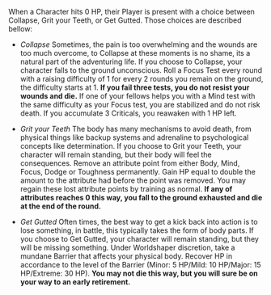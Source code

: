 When a Character hits 0 HP, their Player is present with a choice between Collapse, Grit your Teeth, or Get Gutted. Those choices are described bellow:

- *Collapse*
Sometimes, the pain is too overwhelming and the wounds are too much overcome, to Collapse at these moments is no shame, its a natural part of the adventuring life. If you choose to Collapse, your character falls to the ground unconscious.
Roll a Focus Test every round with a raising difficulty of 1 for every 2 rounds you remain on the ground, the difficulty starts at 1. **If you fail three tests, you do not resist your wounds and die.** If one of your fellows helps you with a Mind test with the same difficulty as your Focus test, you are stabilized and do not risk death. If you accumulate 3 Criticals, you reawaken with 1 HP left.

- *Grit your Teeth*
The body has many mechanisms to avoid death, from physical things like backup systems and adrenaline to psychological concepts like determination. If you choose to Grit your Teeth, your character will remain standing, but their body will feel the consequences.
Remove an attribute point from either Body, Mind, Focus, Dodge or Toughness permanently. Gain HP equal to double the amount to the attribute had before the point was removed. You may regain these lost attribute points by training as normal. **If any of attributes reaches 0 this way, you fall to the ground exhausted and die at the end of the round.**

- *Get Gutted*
Often times, the best way to get a kick back into action is to lose something, in battle, this typically takes the form of body parts. If you choose to Get Gutted, your character will remain standing, but they will be missing something.
Under Worldshaper discretion, take a mundane Barrier that affects your physical body. Recover HP in accordance to the level of the Barrier (Minor: 5 HP/Mild: 10 HP/Major: 15 HP/Extreme: 30 HP). **You may not die this way, but you will sure be on your way to an early retirement.**